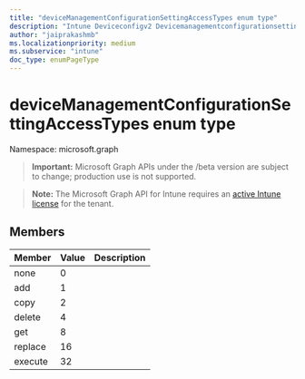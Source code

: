 ```yaml
---
title: "deviceManagementConfigurationSettingAccessTypes enum type"
description: "Intune Deviceconfigv2 Devicemanagementconfigurationsettingaccesstypes Resources ."
author: "jaiprakashmb"
ms.localizationpriority: medium
ms.subservice: "intune"
doc_type: enumPageType
---
```


# deviceManagementConfigurationSettingAccessTypes enum type

Namespace: microsoft.graph

> **Important:** Microsoft Graph APIs under the /beta version are subject to change; production use is not supported.

> **Note:** The Microsoft Graph API for Intune requires an [active Intune license](https://go.microsoft.com/fwlink/?linkid=839381) for the tenant.



## Members
|Member|Value|Description|
|:---|:---|:---|
|none|0||
|add|1||
|copy|2||
|delete|4||
|get|8||
|replace|16||
|execute|32||
